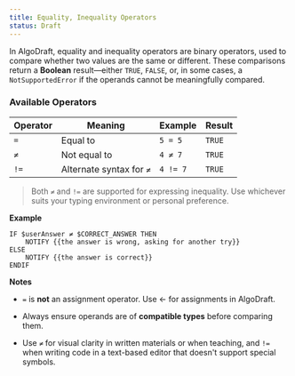 ```yaml
---
title: Equality, Inequality Operators
status: Draft
---
```

In AlgoDraft, equality and inequality operators are binary operators, used to compare whether two values are the same or different. These comparisons return a **Boolean** result—either `TRUE`, `FALSE`, or, in some cases, a `NotSupportedError` if the operands cannot be meaningfully compared.

### **Available Operators**

| Operator | Meaning                  | Example  | Result |
| -------- | ------------------------ | -------- | ------ |
| `=`      | Equal to                 | `5 = 5`  | `TRUE` |
| `≠`      | Not equal to             | `4 ≠ 7`  | `TRUE` |
| `!=`     | Alternate syntax for `≠` | `4 != 7` | `TRUE` |

> Both `≠` and `!=` are supported for expressing inequality. Use whichever suits your typing environment or personal preference.

**Example**
```
IF $userAnswer ≠ $CORRECT_ANSWER THEN
    NOTIFY {{the answer is wrong, asking for another try}}
ELSE
    NOTIFY {{the answer is correct}}
ENDIF
```

**Notes**
- `=` is **not** an assignment operator. Use <- for assignments in AlgoDraft.

- Always ensure operands are of **compatible types** before comparing them.
    
* Use `≠` for visual clarity in written materials or when teaching, and `!=` when writing code in a text-based editor that doesn't support special symbols.